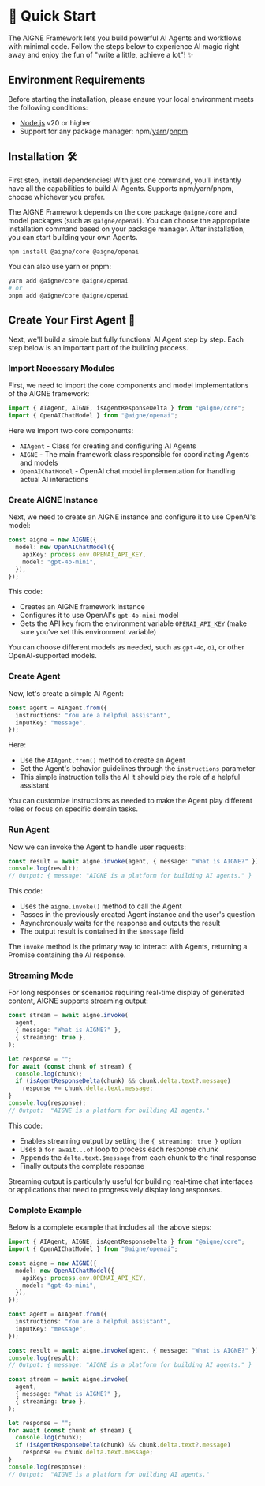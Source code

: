 # 🚀 Quick Start

The AIGNE Framework lets you build powerful AI Agents and workflows with minimal code. Follow the steps below to experience AI magic right away and enjoy the fun of "write a little, achieve a lot"! ✨

## Environment Requirements

Before starting the installation, please ensure your local environment meets the following conditions:

* [Node.js](https://nodejs.org) v20 or higher
* Support for any package manager: npm/[yarn](https://yarnpkg.com)/[pnpm](https://pnpm.io)

## Installation 🛠️

First step, install dependencies! With just one command, you'll instantly have all the capabilities to build AI Agents. Supports npm/yarn/pnpm, choose whichever you prefer.

The AIGNE Framework depends on the core package `@aigne/core` and model packages (such as `@aigne/openai`). You can choose the appropriate installation command based on your package manager. After installation, you can start building your own Agents.

```bash
npm install @aigne/core @aigne/openai
```

You can also use yarn or pnpm:

```bash
yarn add @aigne/core @aigne/openai
# or
pnpm add @aigne/core @aigne/openai
```

## Create Your First Agent 🎉

Next, we'll build a simple but fully functional AI Agent step by step. Each step below is an important part of the building process.

### Import Necessary Modules

First, we need to import the core components and model implementations of the AIGNE framework:

```ts file="../../docs-examples/test/quick-start.test.ts" region="example-quick-start-basic" only_imports
import { AIAgent, AIGNE, isAgentResponseDelta } from "@aigne/core";
import { OpenAIChatModel } from "@aigne/openai";
```

Here we import two core components:

* `AIAgent` - Class for creating and configuring AI Agents
* `AIGNE` - The main framework class responsible for coordinating Agents and models
* `OpenAIChatModel` - OpenAI chat model implementation for handling actual AI interactions

### Create AIGNE Instance

Next, we need to create an AIGNE instance and configure it to use OpenAI's model:

```ts file="../../docs-examples/test/quick-start.test.ts" region="example-quick-start-create-aigne" exclude_imports
const aigne = new AIGNE({
  model: new OpenAIChatModel({
    apiKey: process.env.OPENAI_API_KEY,
    model: "gpt-4o-mini",
  }),
});
```

This code:

* Creates an AIGNE framework instance
* Configures it to use OpenAI's `gpt-4o-mini` model
* Gets the API key from the environment variable `OPENAI_API_KEY` (make sure you've set this environment variable)

You can choose different models as needed, such as `gpt-4o`, `o1`, or other OpenAI-supported models.

### Create Agent

Now, let's create a simple AI Agent:

```ts file="../../docs-examples/test/quick-start.test.ts" region="example-quick-start-create-agent" exclude_imports
const agent = AIAgent.from({
  instructions: "You are a helpful assistant",
  inputKey: "message",
});
```

Here:

* Use the `AIAgent.from()` method to create an Agent
* Set the Agent's behavior guidelines through the `instructions` parameter
* This simple instruction tells the AI it should play the role of a helpful assistant

You can customize instructions as needed to make the Agent play different roles or focus on specific domain tasks.

### Run Agent

Now we can invoke the Agent to handle user requests:

```ts file="../../docs-examples/test/quick-start.test.ts" region="example-quick-start-invoke" exclude_imports
const result = await aigne.invoke(agent, { message: "What is AIGNE?" });
console.log(result);
// Output: { message: "AIGNE is a platform for building AI agents." }
```

This code:

* Uses the `aigne.invoke()` method to call the Agent
* Passes in the previously created Agent instance and the user's question
* Asynchronously waits for the response and outputs the result
* The output result is contained in the `$message` field

The `invoke` method is the primary way to interact with Agents, returning a Promise containing the AI response.

### Streaming Mode

For long responses or scenarios requiring real-time display of generated content, AIGNE supports streaming output:

```ts file="../../docs-examples/test/quick-start.test.ts" region="example-quick-start-streaming" exclude_imports
const stream = await aigne.invoke(
  agent,
  { message: "What is AIGNE?" },
  { streaming: true },
);

let response = "";
for await (const chunk of stream) {
  console.log(chunk);
  if (isAgentResponseDelta(chunk) && chunk.delta.text?.message)
    response += chunk.delta.text.message;
}
console.log(response);
// Output:  "AIGNE is a platform for building AI agents."
```

This code:

* Enables streaming output by setting the `{ streaming: true }` option
* Uses a `for await...of` loop to process each response chunk
* Appends the `delta.text.$message` from each chunk to the final response
* Finally outputs the complete response

Streaming output is particularly useful for building real-time chat interfaces or applications that need to progressively display long responses.

### Complete Example

Below is a complete example that includes all the above steps:

```ts file="../../docs-examples/test/quick-start.test.ts" region="example-quick-start-basic"
import { AIAgent, AIGNE, isAgentResponseDelta } from "@aigne/core";
import { OpenAIChatModel } from "@aigne/openai";

const aigne = new AIGNE({
  model: new OpenAIChatModel({
    apiKey: process.env.OPENAI_API_KEY,
    model: "gpt-4o-mini",
  }),
});

const agent = AIAgent.from({
  instructions: "You are a helpful assistant",
  inputKey: "message",
});

const result = await aigne.invoke(agent, { message: "What is AIGNE?" });
console.log(result);
// Output: { message: "AIGNE is a platform for building AI agents." }

const stream = await aigne.invoke(
  agent,
  { message: "What is AIGNE?" },
  { streaming: true },
);

let response = "";
for await (const chunk of stream) {
  console.log(chunk);
  if (isAgentResponseDelta(chunk) && chunk.delta.text?.message)
    response += chunk.delta.text.message;
}
console.log(response);
// Output:  "AIGNE is a platform for building AI agents."
```
